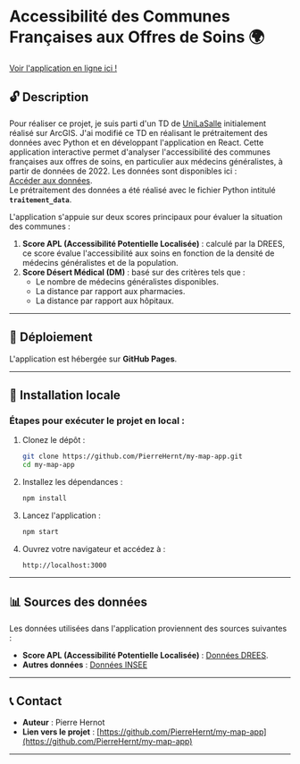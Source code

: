 # Accessibilité des Communes Françaises aux Offres de Soins 🌍

[Voir l'application en ligne ici !](https://pierrehernt.github.io/my-map-app/)

## 🔓 Description

Pour réaliser ce projet, je suis parti d'un TD de [UniLaSalle](https://storymaps.arcgis.com/stories/aa8a70ec49ef46b5a28834064a3f9e19) initialement réalisé sur ArcGIS. J'ai modifié ce TD en réalisant le prétraitement des données avec Python et en développant l'application en React. Cette application interactive permet d'analyser l'accessibilité des communes françaises aux offres de soins, en particulier aux médecins généralistes, à partir de données de 2022. Les données sont disponibles ici :  
[Accéder aux données](https://drive.google.com/drive/folders/16L3jNkOOov5VGT9QaWjhPbS9Qu2jYG72?usp=drive_link).  
Le prétraitement des données a été réalisé avec le fichier Python intitulé **`traitement_data`**.

L'application s'appuie sur deux scores principaux pour évaluer la situation des communes :

1. **Score APL (Accessibilité Potentielle Localisée)** : calculé par la DREES, ce score évalue l'accessibilité aux soins en fonction de la densité de médecins généralistes et de la population.
2. **Score Désert Médical (DM)** : basé sur des critères tels que :
   - Le nombre de médecins généralistes disponibles.
   - La distance par rapport aux pharmacies.
   - La distance par rapport aux hôpitaux.

---

## 🚀 Déploiement

L'application est hébergée sur **GitHub Pages**.

---

## 🔂 Installation locale

### Étapes pour exécuter le projet en local :

1. Clonez le dépôt :
   ```bash
   git clone https://github.com/PierreHernt/my-map-app.git
   cd my-map-app
   ```

2. Installez les dépendances :
   ```bash
   npm install
   ```

3. Lancez l'application :
   ```bash
   npm start
   ```

4. Ouvrez votre navigateur et accédez à :
   ```
   http://localhost:3000
   ```


---

## 📊 Sources des données

Les données utilisées dans l'application proviennent des sources suivantes :

- **Score APL (Accessibilité Potentielle Localisée)** : [Données DREES](https://data.drees.solidarites-sante.gouv.fr/explore/dataset/530_l-accessibilite-potentielle-localisee-apl/information/).
- **Autres données** : [Données INSEE](https://www.insee.fr/fr/accueil)

---

## 📞 Contact

- **Auteur** : Pierre Hernot  
- **Lien vers le projet** : [https://github.com/PierreHernt/my-map-app](https://github.com/PierreHernt/my-map-app)

---

